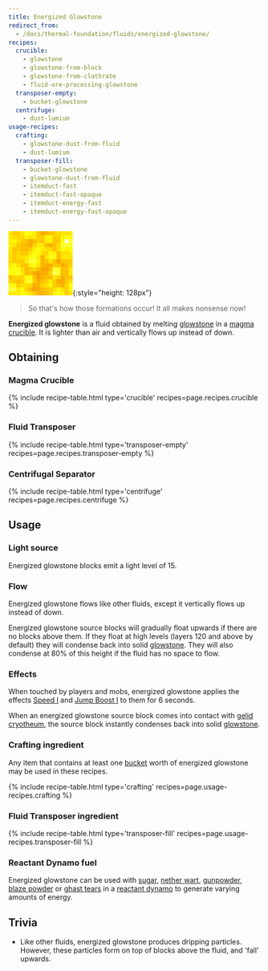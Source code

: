 ```yaml
---
title: Energized Glowstone
redirect_from:
  - /docs/thermal-foundation/fluids/energized-glowstone/
recipes:
  crucible:
    - glowstone
    - glowstone-from-block
    - glowstone-from-clathrate
    - fluid-ore-processing-glowstone
  transposer-empty:
    - bucket-glowstone
  centrifuge:
    - dust-lumium
usage-recipes:
  crafting:
    - glowstone-dust-from-fluid
    - dust-lumium
  transposer-fill:
    - bucket-glowstone
    - glowstone-dust-from-fluid
    - itemduct-fast
    - itemduct-fast-opaque
    - itemduct-energy-fast
    - itemduct-energy-fast-opaque
---
```


![Energized glowstone](/assets/images/thermal-foundation/energized-glowstone.gif){:style="height: 128px"}

> So that's how those formations occur! It all makes nonsense now!


**Energized glowstone** is a fluid obtained by melting
[glowstone](https://minecraft.gamepedia.com/Glowstone) in a [magma
crucible](/docs/thermal-expansion/machines/magma-crucible/). It is lighter than
air and vertically flows up instead of down.


Obtaining
---------

### Magma Crucible
{% include recipe-table.html type='crucible' recipes=page.recipes.crucible %}

### Fluid Transposer
{% include recipe-table.html type='transposer-empty' recipes=page.recipes.transposer-empty %}

### Centrifugal Separator
{% include recipe-table.html type='centrifuge' recipes=page.recipes.centrifuge %}


Usage
-----

### Light source
Energized glowstone blocks emit a light level of 15.

### Flow
Energized glowstone flows like other fluids, except it vertically flows up
instead of down.

Energized glowstone source blocks will gradually float upwards if there are no
blocks above them. If they float at high levels (layers 120 and above by
default) they will condense back into solid
[glowstone](https://minecraft.gamepedia.com/Glowstone). They will also condense
at 80% of this height if the fluid has no space to flow.

### Effects
When touched by players and mobs, energized glowstone applies the effects [Speed
I](https://minecraft.gamepedia.com/Status_effect#Speed) and [Jump Boost
I](https://minecraft.gamepedia.com/Status_effect#Jump_Boost) to them for 6
seconds.

When an energized glowstone source block comes into contact with [gelid
cryotheum](/docs/thermal-foundation/fluids/elemental/gelid-cryotheum/), the
source block instantly condenses back into solid
[glowstone](https://minecraft.gamepedia.com/Glowstone).

### Crafting ingredient
Any item that contains at least one
[bucket](https://minecraft.gamepedia.com/Bucket) worth of energized glowstone
may be used in these recipes.

{% include recipe-table.html type='crafting' recipes=page.usage-recipes.crafting %}

### Fluid Transposer ingredient
{% include recipe-table.html type='transposer-fill' recipes=page.usage-recipes.transposer-fill %}

### Reactant Dynamo fuel
Energized glowstone can be used with
[sugar](https://minecraft.gamepedia.com/Sugar), [nether
wart](https://minecraft.gamepedia.com/Nether_Wart),
[gunpowder](https://minecraft.gamepedia.com/Gunpowder), [blaze
powder](https://minecraft.gamepedia.com/Blaze_Powder) or [ghast
tears](https://minecraft.gamepedia.com/Ghast_Tear) in a [reactant
dynamo](/docs/thermal-expansion/dynamos/reactant-dynamo) to generate varying
amounts of energy.


Trivia
------

* Like other fluids, energized glowstone produces dripping particles. However,
  these particles form on top of blocks above the fluid, and 'fall' upwards.
